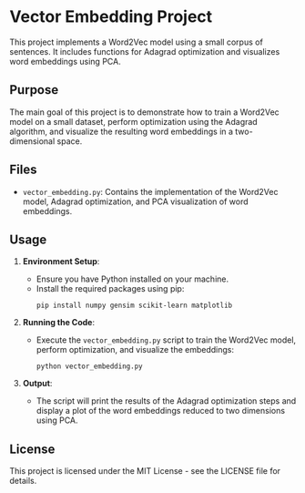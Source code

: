 # Vector Embedding Project

This project implements a Word2Vec model using a small corpus of sentences. It includes functions for Adagrad optimization and visualizes word embeddings using PCA.

## Purpose

The main goal of this project is to demonstrate how to train a Word2Vec model on a small dataset, perform optimization using the Adagrad algorithm, and visualize the resulting word embeddings in a two-dimensional space.

## Files

- `vector_embedding.py`: Contains the implementation of the Word2Vec model, Adagrad optimization, and PCA visualization of word embeddings.

## Usage

1. **Environment Setup**:
   - Ensure you have Python installed on your machine.
   - Install the required packages using pip:
     ```
     pip install numpy gensim scikit-learn matplotlib
     ```

2. **Running the Code**:
   - Execute the `vector_embedding.py` script to train the Word2Vec model, perform optimization, and visualize the embeddings:
     ```
     python vector_embedding.py
     ```

3. **Output**:
   - The script will print the results of the Adagrad optimization steps and display a plot of the word embeddings reduced to two dimensions using PCA.

## License

This project is licensed under the MIT License - see the LICENSE file for details.